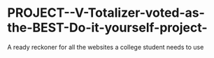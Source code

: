 # PROJECT--V-Totalizer-voted-as-the-BEST-Do-it-yourself-project-
A ready reckoner for all the websites a college student needs to use

